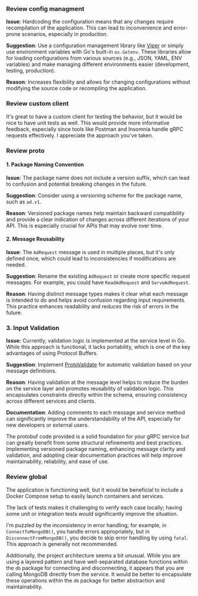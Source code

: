 ### Review config managment

**Issue**: Hardcoding the configuration means that any changes require recompilation of the application. This can lead to inconvenience and error-prone scenarios, especially in production.

**Suggestion**: Use a configuration management library like [Viper](https://github.com/spf13/viper) or simply use environment variables with Go's built-in `os.Getenv`. These libraries allow for loading configurations from various sources (e.g., JSON, YAML, ENV variables) and make managing different environments easier (development, testing, production).

**Reason**: Increases flexibility and allows for changing configurations without modifying the source code or recompiling the application.

### Review custom client

It's great to have a custom client for testing the behavior, but it would be nice to have unit tests as well. This would provide more informative feedback, especially since tools like Postman and Insomnia handle gRPC requests effectively. I appreciate the approach you've taken.

### Review proto

#### 1. Package Naming Convention

**Issue**: The package name does not include a version suffix, which can lead to confusion and potential breaking changes in the future.

**Suggestion**: Consider using a versioning scheme for the package name, such as `ad.v1`.

**Reason**: Versioned package names help maintain backward compatibility and provide a clear indication of changes across different iterations of your API. This is especially crucial for APIs that may evolve over time.

#### 2. Message Reusability

**Issue**: The `AdRequest` message is used in multiple places, but it's only defined once, which could lead to inconsistencies if modifications are needed.

**Suggestion**: Rename the existing `AdRequest` or create more specific request messages. For example, you could have `ReadAdRequest` and `ServeAdRequest`.

**Reason**: Having distinct message types makes it clear what each message is intended to do and helps avoid confusion regarding input requirements. This practice enhances readability and reduces the risk of errors in the future.

### 3. Input Validation

**Issue**: Currently, validation logic is implemented at the service level in Go. While this approach is functional, it lacks portability, which is one of the key advantages of using Protocol Buffers.

**Suggestion**: Implement [ProtoValidate](https://github.com/mengzhuo/proto-validate) for automatic validation based on your message definitions.

**Reason**: Having validation at the message level helps to reduce the burden on the service layer and promotes reusability of validation logic. This encapsulates constraints directly within the schema, ensuring consistency across different services and clients.

**Documentation**: Adding comments to each message and service method can significantly improve the understandability of the API, especially for new developers or external users.

The protobuf code provided is a solid foundation for your gRPC service but can greatly benefit from some structural refinements and best practices. Implementing versioned package naming, enhancing message clarity and validation, and adopting clear documentation practices will help improve maintainability, reliability, and ease of use.

### Review global

The application is functioning well, but it would be beneficial to include a Docker Compose setup to easily launch containers and services.

The lack of tests makes it challenging to verify each case locally; having some unit or integration tests would significantly improve the situation.

I'm puzzled by the inconsistency in error handling; for example, in `ConnectToMongoDB()`, you handle errors appropriately, but in `DisconnectFromMongoDB()`, you decide to skip error handling by using `fatal`. This approach is generally not recommended.

Additionally, the project architecture seems a bit unusual. While you are using a layered pattern and have well-separated database functions within the `db` package for connecting and disconnecting, it appears that you are calling MongoDB directly from the service. It would be better to encapsulate these operations within the `db` package for better abstraction and maintainability.
